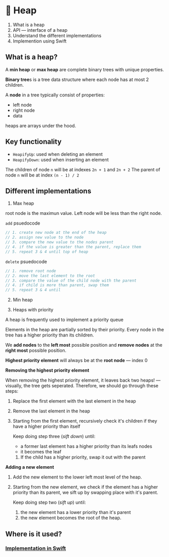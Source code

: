 
# :signal_strength: Heap

1. What is a heap
2. API — interface of a heap
3. Understand the different implementations
5. Implemention using Swift

## What is a heap?

A **min heap** or **max heap** are complete binary trees with unique properties.

**Binary tree**s is a tree data structure where each node has at most 2 children.

A **node** in a tree typically consist of properties:
- left node
- right node
- data

heaps are arrays under the hood.

## Key functionality

- `HeapifyUp`: used when deleting an element
- `HeapifyDown`: used when inserting an element

The children of node `n` will be at indexes `2n + 1` and `2n + 2`
The parent of node `n` will be at index `(n - 1) / 2`

## Different implementations

1. Max heap

root node is the maximun value. Left node will be less than the right node.

`add` psuedocode

```swift
// 1. create new node at the end of the heap
// 2. assign new value to the node
// 3. compare the new value to the nodes parent
// 4. if the value is greater than the parent, replace them
// 5. repeat 3 & 4 until top of heap
```

`delete` psuedocode

```swift
// 1. remove root node
// 2. move the last element to the root
// 3. compare the value of the child node with the parent
// 4. if child is more than parent, swap them
// 5. repeat 3 & 4 until
```

2. Min heap

3. Heaps with priority

A heap is frequently used to implement a priority queue

Elements in the heap are partially sorted by their priority. Every node in the tree has a higher priority than its children.

We **add nodes** to the **left most** possible position and **remove nodes** at the **right most** possible position.

**Highest priority element** will always be at the **root node** — index 0

**Removing the highest priority element**

When removing the highest priority element, it leaves back two heaps!  — visually, the tree gets seperated. Therefore, we should go through these steps:

1. Replace the first element with the last element in the heap
2. Remove the last element in the heap
3. Starting from the first element, recursively check it's children if they have a higher priority than itself

    Keep doing step three (*sift down*) until:

    - a former last element has a higher priority than its leafs nodes
    - it becomes the leaf
    1. If the child has a higher priority, swap it out with the parent

**Adding a new element**

1. Add the new element to the lower left most level of the heap.
2. Starting from the new element, we check if the element has a higher priority than its parent, we sift up by swapping place with it's parent.

    Keep doing step two (*sift up*) until:

    1. the new element has a lower priority than it's parent
    2. the new element becomes the root of the heap.

## Where is it used?

### [Implementation in Swift](https://github.com/RinniSwift/Computer-Science-with-iOS/blob/main/DataStructures/Heap.playground/Contents.swift)
